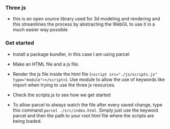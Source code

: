 ### Three js
- this is an open source library used for 3d modeling and rendering and this streamlines the process by abstracting the WebGL to 
    use it in a much easier way possible

### Get started

- Install a package bundler, in this case I am using parcel

- Make an HTML file and a js file.

- Render the js file inside the html file (`<script src="./js/scripts.js" type="module"></script>`). Use module to allow the
    use of keywords like import when trying to use the three js resources.

- Check the scripts.js to see how we get started

- To allow parcel to always watch the file after every saved change, type this command `parcel ./src/index.html`. Simply just
    use the keyword parcel and then the path to your root html file where the scripts are being loaded.